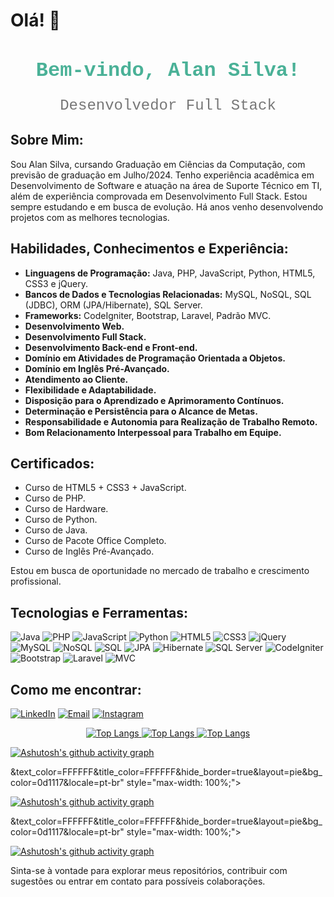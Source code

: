 # Olá! 👋

<div style="text-align: center;">
  <h2 style="font-family: 'Courier New', Courier, monospace; font-size: 32px; color: #4AB197; margin-bottom: 0;">Bem-vindo, Alan Silva!</h2>
  <p style="font-family: 'Courier New', Courier, monospace; font-size: 24px; color: #777;">Desenvolvedor Full Stack</p>
</div>

## Sobre Mim:

Sou Alan Silva, cursando Graduação em Ciências da Computação, com previsão de graduação em Julho/2024. Tenho experiência acadêmica em Desenvolvimento de Software e atuação na área de Suporte Técnico em TI, além de experiência comprovada em Desenvolvimento Full Stack. Estou sempre estudando e em busca de evolução. Há anos venho desenvolvendo projetos com as melhores tecnologias.

## Habilidades, Conhecimentos e Experiência:

- **Linguagens de Programação:** Java, PHP, JavaScript, Python, HTML5, CSS3 e jQuery.
- **Bancos de Dados e Tecnologias Relacionadas:** MySQL, NoSQL, SQL (JDBC), ORM (JPA/Hibernate), SQL Server.
- **Frameworks:** CodeIgniter, Bootstrap, Laravel, Padrão MVC.
- **Desenvolvimento Web.**
- **Desenvolvimento Full Stack.**
- **Desenvolvimento Back-end e Front-end.**
- **Domínio em Atividades de Programação Orientada a Objetos.**
- **Domínio em Inglês Pré-Avançado.**
- **Atendimento ao Cliente.**
- **Flexibilidade e Adaptabilidade.**
- **Disposição para o Aprendizado e Aprimoramento Contínuos.**
- **Determinação e Persistência para o Alcance de Metas.**
- **Responsabilidade e Autonomia para Realização de Trabalho Remoto.**
- **Bom Relacionamento Interpessoal para Trabalho em Equipe.**

## Certificados:

- Curso de HTML5 + CSS3 + JavaScript.
- Curso de PHP.
- Curso de Hardware.
- Curso de Python.
- Curso de Java.
- Curso de Pacote Office Completo.
- Curso de Inglês Pré-Avançado.

Estou em busca de oportunidade no mercado de trabalho e crescimento profissional.

## Tecnologias e Ferramentas:

![Java](https://img.shields.io/badge/Java-ED8B00?style=for-the-badge&logo=java&logoColor=white)
![PHP](https://img.shields.io/badge/PHP-777BB4?style=for-the-badge&logo=php&logoColor=white)
![JavaScript](https://img.shields.io/badge/JavaScript-F7DF1E?style=for-the-badge&logo=javascript&logoColor=black)
![Python](https://img.shields.io/badge/Python-3776AB?style=for-the-badge&logo=python&logoColor=white)
![HTML5](https://img.shields.io/badge/HTML5-E34F26?style=for-the-badge&logo=html5&logoColor=white)
![CSS3](https://img.shields.io/badge/CSS3-1572B6?style=for-the-badge&logo=css3&logoColor=white)
![jQuery](https://img.shields.io/badge/jQuery-0769AD?style=for-the-badge&logo=jquery&logoColor=white)
![MySQL](https://img.shields.io/badge/MySQL-00000F?style=for-the-badge&logo=mysql&logoColor=white)
![NoSQL](https://img.shields.io/badge/NoSQL-4A8B9D?style=for-the-badge&logo=nosql&logoColor=white)
![SQL](https://img.shields.io/badge/SQL-4479A1?style=for-the-badge&logo=sql&logoColor=white)
![JPA](https://img.shields.io/badge/JPA-007396?style=for-the-badge&logo=java&logoColor=white)
![Hibernate](https://img.shields.io/badge/Hibernate-59666C?style=for-the-badge&logo=hibernate&logoColor=white)
![SQL Server](https://img.shields.io/badge/SQL%20Server-CC2927?style=for-the-badge&logo=microsoft-sql-server&logoColor=white)
![CodeIgniter](https://img.shields.io/badge/CodeIgniter-EF4223?style=for-the-badge&logo=codeigniter&logoColor=white)
![Bootstrap](https://img.shields.io/badge/Bootstrap-563D7C?style=for-the-badge&logo=bootstrap&logoColor=white)
![Laravel](https://img.shields.io/badge/Laravel-FF2D20?style=for-the-badge&logo=laravel&logoColor=white)
![MVC](https://img.shields.io/badge/MVC-4479A1?style=for-the-badge&logo=mvc&logoColor=white)

## Como me encontrar:

<p align="left">
  <a href="https://www.linkedin.com/in/alan-martins-b83639316/" rel="nofollow"><img src="https://img.shields.io/badge/LinkedIn-0077B5?style=for-the-badge&logo=linkedin&logoColor=white" alt="LinkedIn"></a>
  <a href="mailto:alan_alfenas2010@live.com"><img src="https://camo.githubusercontent.com/f7127b0e4bc56188991270f875d7602019213ce6dd1ccaf783760844b1e44a41/68747470733a2f2f696d672e736869656c64732e696f2f62616467652f4d6963726f736f66745f4f75746c6f6f6b2d3030373844343f7374796c653d666f722d7468652d6261646765266c6f676f3d6d6963726f736f66742d6f75746c6f6f6b266c6f676f436f6c6f723d7768697465" alt="Email" data-canonical-src="https://img.shields.io/badge/Microsoft_Outlook-0078D4?style=for-the-badge&amp;logo=microsoft-outlook&amp;logoColor=white" style="max-width: 100%;"></a>
  <a href="https://www.instagram.com/alan_martins0/" rel="nofollow"><img src="https://img.shields.io/badge/Instagram-E4405F?style=for-the-badge&logo=instagram&logoColor=white" alt="Instagram"></a>
</p>

<div align="center" dir="auto">
    <a target="_blank" rel="noopener noreferrer nofollow" href="https://camo.githubusercontent.com/69a83f14b0263ce349c31c93e658796d1da7da623eb7dd7cadb9c060ca3bfd9e/68747470733a2f2f6769746875622d726561646d652d73746174732e76657263656c2e6170702f6170692f746f702d6c616e67732f3f757365726e616d653d726f647269676f76616c696d303726746578745f636f6c6f723d464646464646267469746c655f636f6c6f723d46464646464626686964655f626f726465723d74727565266c61796f75743d7069652662675f636f6c6f723d306431313137266c6f63616c653d70742d6272"><img src="https://camo.githubusercontent.com/69a83f14b0263ce349c31c93e658796d1da7da623eb7dd7cadb9c060ca3bfd9e/68747470733a2f2f6769746875622d726561646d652d73746174732e76657263656c2e6170702f6170692f746f702d6c616e67732f3f757365726e616d653d726f647269676f76616c696d303726746578745f636f6c6f723d464646464646267469746c655f636f6c6f723d46464646464626686964655f626f726465723d74727565266c61796f75743d7069652662675f636f6c6f723d306431313137266c6f63616c653d70742d6272" alt="Top Langs" data-canonical-src="https://github-readme-stats.vercel.app/api/top-langs/?username=<div align="center" dir="auto">
    <a target="_blank" rel="noopener noreferrer nofollow" href="https://camo.githubusercontent.com/69a83f14b0263ce349c31c93e658796d1da7da623eb7dd7cadb9c060ca3bfd9e/68747470733a2f2f6769746875622d726561646d652d73746174732e76657263656c2e6170702f6170692f746f702d6c616e67732f3f757365726e616d653d726f647269676f76616c696d303726746578745f636f6c6f723d464646464646267469746c655f636f6c6f723d46464646464626686964655f626f726465723d74727565266c61796f75743d7069652662675f636f6c6f723d306431313137266c6f63616c653d70742d6272"><img src="https://camo.githubusercontent.com/69a83f14b0263ce349c31c93e658796d1da7da623eb7dd7cadb9c060ca3bfd9e/68747470733a2f2f6769746875622d726561646d652d73746174732e76657263656c2e6170702f6170692f746f702d6c616e67732f3f757365726e616d653d726f647269676f76616c696d303726746578745f636f6c6f723d464646464646267469746c655f636f6c6f723d46464646464626686964655f626f726465723d74727565266c61796f75743d7069652662675f636f6c6f723d306431313137266c6f63616c653d70742d6272" alt="Top Langs" data-canonical-src="https://github-readme-stats.vercel.app/api/top-langs/?username=<div align="center" dir="auto">
    <a target="_blank" rel="noopener noreferrer nofollow" href="https://camo.githubusercontent.com/69a83f14b0263ce349c31c93e658796d1da7da623eb7dd7cadb9c060ca3bfd9e/68747470733a2f2f6769746875622d726561646d652d73746174732e76657263656c2e6170702f6170692f746f702d6c616e67732f3f757365726e616d653d726f647269676f76616c696d303726746578745f636f6c6f723d464646464646267469746c655f636f6c6f723d46464646464626686964655f626f726465723d74727565266c61796f75743d7069652662675f636f6c6f723d306431313137266c6f63616c653d70742d6272"><img src="https://camo.githubusercontent.com/69a83f14b0263ce349c31c93e658796d1da7da623eb7dd7cadb9c060ca3bfd9e/68747470733a2f2f6769746875622d726561646d652d73746174732e76657263656c2e6170702f6170692f746f702d6c616e67732f3f757365726e616d653d726f647269676f76616c696d303726746578745f636f6c6f723d464646464646267469746c655f636f6c6f723d46464646464626686964655f626f726465723d74727565266c61796f75743d7069652662675f636f6c6f723d306431313137266c6f63616c653d70742d6272" alt="Top Langs" data-canonical-src="https://github-readme-stats.vercel.app/api/top-langs/?username=AlanSilva666
&amp;text_color=FFFFFF&amp;title_color=FFFFFF&amp;hide_border=true&amp;layout=pie&amp;bg_color=0d1117&amp;locale=pt-br" style="max-width: 100%;"></a>
</div>
<p dir="auto"><a href="https://github.com/AlanSilva666
/github-readme-activity-graph"><img src="https://camo.githubusercontent.com/066597d0473368a72bf271fa846f575865154238dbc4a086e1dbf499ca7f2e78/68747470733a2f2f6769746875622d726561646d652d61637469766974792d67726170682e76657263656c2e6170702f67726170683f757365726e616d653d726f647269676f76616c696d303726637573746f6d5f7469746c653d486973742543332542337269636f2532306465253230436f6d6d6974732662675f636f6c6f723d30643131313726636f6c6f723d464646464646266c696e653d46464646464626706f696e743d30304646303026686964655f626f726465723d74727565" alt="Ashutosh's github activity graph" data-canonical-src="https://github-readme-activity-graph.vercel.app/graph?username=AlanSilva666
&amp;custom_title=Hist%C3%B3rico%20de%20Commits&amp;bg_color=0d1117&amp;color=FFFFFF&amp;line=FFFFFF&amp;point=00FF00&amp;hide_border=true" style="max-width: 100%;"></a></p>&amp;text_color=FFFFFF&amp;title_color=FFFFFF&amp;hide_border=true&amp;layout=pie&amp;bg_color=0d1117&amp;locale=pt-br" style="max-width: 100%;"></a>
</div>
<p dir="auto"><a href="https://github.com/rodrigovalim07/github-readme-activity-graph"><img src="https://camo.githubusercontent.com/066597d0473368a72bf271fa846f575865154238dbc4a086e1dbf499ca7f2e78/68747470733a2f2f6769746875622d726561646d652d61637469766974792d67726170682e76657263656c2e6170702f67726170683f757365726e616d653d726f647269676f76616c696d303726637573746f6d5f7469746c653d486973742543332542337269636f2532306465253230436f6d6d6974732662675f636f6c6f723d30643131313726636f6c6f723d464646464646266c696e653d46464646464626706f696e743d30304646303026686964655f626f726465723d74727565" alt="Ashutosh's github activity graph" data-canonical-src="https://github-readme-activity-graph.vercel.app/graph?username=rodrigovalim07&amp;custom_title=Hist%C3%B3rico%20de%20Commits&amp;bg_color=0d1117&amp;color=FFFFFF&amp;line=FFFFFF&amp;point=00FF00&amp;hide_border=true" style="max-width: 100%;"></a></p>&amp;text_color=FFFFFF&amp;title_color=FFFFFF&amp;hide_border=true&amp;layout=pie&amp;bg_color=0d1117&amp;locale=pt-br" style="max-width: 100%;"></a>
</div>
<p dir="auto"><a href="https://github.com/rodrigovalim07/github-readme-activity-graph"><img src="https://camo.githubusercontent.com/066597d0473368a72bf271fa846f575865154238dbc4a086e1dbf499ca7f2e78/68747470733a2f2f6769746875622d726561646d652d61637469766974792d67726170682e76657263656c2e6170702f67726170683f757365726e616d653d726f647269676f76616c696d303726637573746f6d5f7469746c653d486973742543332542337269636f2532306465253230436f6d6d6974732662675f636f6c6f723d30643131313726636f6c6f723d464646464646266c696e653d46464646464626706f696e743d30304646303026686964655f626f726465723d74727565" alt="Ashutosh's github activity graph" data-canonical-src="https://github-readme-activity-graph.vercel.app/graph?username=rodrigovalim07&amp;custom_title=Hist%C3%B3rico%20de%20Commits&amp;bg_color=0d1117&amp;color=FFFFFF&amp;line=FFFFFF&amp;point=00FF00&amp;hide_border=true" style="max-width: 100%;"></a></p>


Sinta-se à vontade para explorar meus repositórios, contribuir com sugestões ou entrar em contato para possíveis colaborações.
